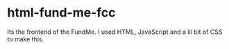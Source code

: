 # html-fund-me-fcc
Its the frontend of the FundMe. I used HTML, JavaScript and a lil bit of CSS to make this.
